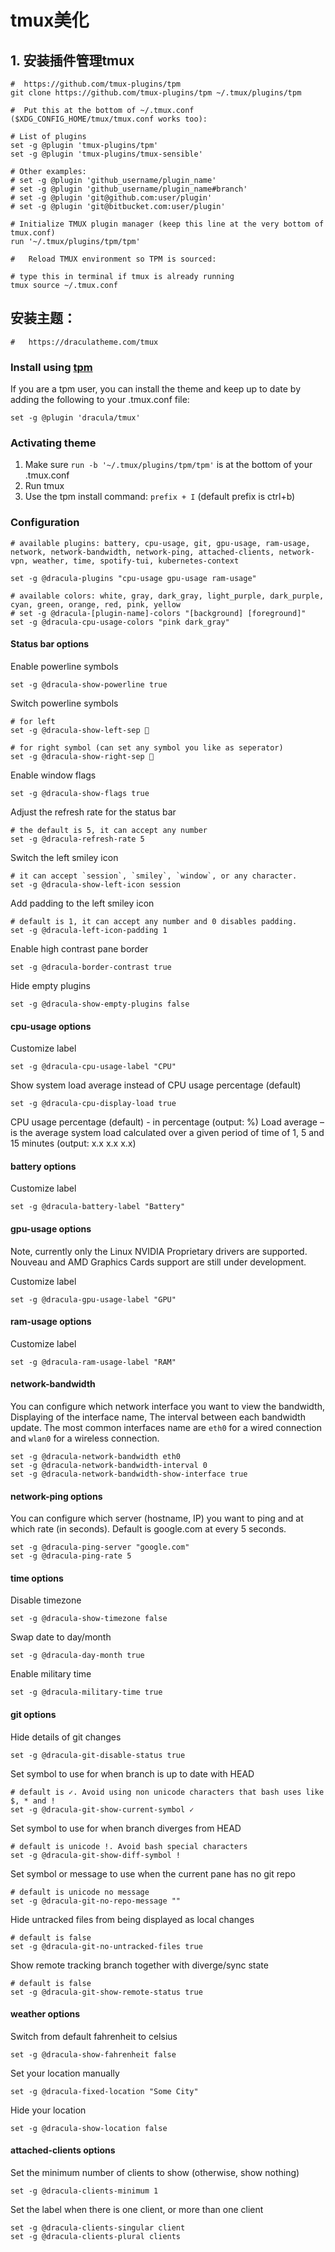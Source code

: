 # tmux美化



## 1. 安装插件管理tmux

```shell
#  https://github.com/tmux-plugins/tpm
git clone https://github.com/tmux-plugins/tpm ~/.tmux/plugins/tpm

```

```shell
#  Put this at the bottom of ~/.tmux.conf ($XDG_CONFIG_HOME/tmux/tmux.conf works too):

# List of plugins
set -g @plugin 'tmux-plugins/tpm'
set -g @plugin 'tmux-plugins/tmux-sensible'

# Other examples:
# set -g @plugin 'github_username/plugin_name'
# set -g @plugin 'github_username/plugin_name#branch'
# set -g @plugin 'git@github.com:user/plugin'
# set -g @plugin 'git@bitbucket.com:user/plugin'

# Initialize TMUX plugin manager (keep this line at the very bottom of tmux.conf)
run '~/.tmux/plugins/tpm/tpm'
```

```shell
#   Reload TMUX environment so TPM is sourced:

# type this in terminal if tmux is already running
tmux source ~/.tmux.conf
```



## 安装主题：

```shell
#   https://draculatheme.com/tmux
```

### Install using [tpm](https://github.com/tmux-plugins/tpm)

If you are a tpm user, you can install the theme and keep up to date by adding the following to your .tmux.conf file:

```shell
set -g @plugin 'dracula/tmux'
```

### Activating theme

1. Make sure  `run -b '~/.tmux/plugins/tpm/tpm'` is at the bottom of your .tmux.conf
2. Run tmux
3. Use the tpm install command: `prefix + I` (default prefix is ctrl+b)



### Configuration

```shell
# available plugins: battery, cpu-usage, git, gpu-usage, ram-usage, network, network-bandwidth, network-ping, attached-clients, network-vpn, weather, time, spotify-tui, kubernetes-context

set -g @dracula-plugins "cpu-usage gpu-usage ram-usage"

# available colors: white, gray, dark_gray, light_purple, dark_purple, cyan, green, orange, red, pink, yellow
# set -g @dracula-[plugin-name]-colors "[background] [foreground]"
set -g @dracula-cpu-usage-colors "pink dark_gray"

```





#### Status bar options

Enable powerline symbols

```
set -g @dracula-show-powerline true
```

Switch powerline symbols

```
# for left
set -g @dracula-show-left-sep 

# for right symbol (can set any symbol you like as seperator)
set -g @dracula-show-right-sep 
```

Enable window flags

```
set -g @dracula-show-flags true
```

Adjust the refresh rate for the status bar

```
# the default is 5, it can accept any number
set -g @dracula-refresh-rate 5
```

Switch the left smiley icon

```
# it can accept `session`, `smiley`, `window`, or any character.
set -g @dracula-show-left-icon session
```

Add padding to the left smiley icon

```
# default is 1, it can accept any number and 0 disables padding.
set -g @dracula-left-icon-padding 1
```

Enable high contrast pane border

```
set -g @dracula-border-contrast true
```

Hide empty plugins

```
set -g @dracula-show-empty-plugins false
```

#### cpu-usage options

Customize label

```
set -g @dracula-cpu-usage-label "CPU"
```

Show system load average instead of CPU usage percentage (default)

```
set -g @dracula-cpu-display-load true
```

CPU usage percentage (default) - in percentage (output: %) Load average – is the average system load calculated over a given period of time of 1, 5 and 15 minutes (output: x.x x.x x.x)

#### battery options

Customize label

```
set -g @dracula-battery-label "Battery"
```

#### gpu-usage options

Note, currently only the Linux NVIDIA Proprietary drivers are  supported. Nouveau and AMD Graphics Cards support are still under  development.

Customize label

```
set -g @dracula-gpu-usage-label "GPU"
```

#### ram-usage options

Customize label

```
set -g @dracula-ram-usage-label "RAM"
```

#### network-bandwidth

You can configure which network interface you want to view the bandwidth, Displaying of the interface name, The interval between each bandwidth update. The most common interfaces name are `eth0` for a wired connection and `wlan0` for a wireless connection.

```
set -g @dracula-network-bandwidth eth0
set -g @dracula-network-bandwidth-interval 0
set -g @dracula-network-bandwidth-show-interface true
```

#### network-ping options

You can configure which server (hostname, IP) you want to ping and at which rate (in seconds). Default is google.com at every 5 seconds.

```
set -g @dracula-ping-server "google.com"
set -g @dracula-ping-rate 5
```

#### time options

Disable timezone

```
set -g @dracula-show-timezone false
```

Swap date to day/month

```
set -g @dracula-day-month true
```

Enable military time

```
set -g @dracula-military-time true
```

#### git options

Hide details of git changes

```
set -g @dracula-git-disable-status true
```

Set symbol to use for when branch is up to date with HEAD

```
# default is ✓. Avoid using non unicode characters that bash uses like $, * and !
set -g @dracula-git-show-current-symbol ✓
```

Set symbol to use for when branch diverges from HEAD

```
# default is unicode !. Avoid bash special characters
set -g @dracula-git-show-diff-symbol !
```

Set symbol or message to use when the current pane has no git repo

```
# default is unicode no message
set -g @dracula-git-no-repo-message ""
```

Hide untracked files from being displayed as local changes

```
# default is false
set -g @dracula-git-no-untracked-files true
```

Show remote tracking branch together with diverge/sync state

```
# default is false
set -g @dracula-git-show-remote-status true
```

#### weather options

Switch from default fahrenheit to celsius

```
set -g @dracula-show-fahrenheit false
```

Set your location manually

```
set -g @dracula-fixed-location "Some City"
```

Hide your location

```
set -g @dracula-show-location false
```

#### attached-clients options

Set the minimum number of clients to show (otherwise, show nothing)

```
set -g @dracula-clients-minimum 1
```

Set the label when there is one client, or more than one client

```
set -g @dracula-clients-singular client
set -g @dracula-clients-plural clients
```